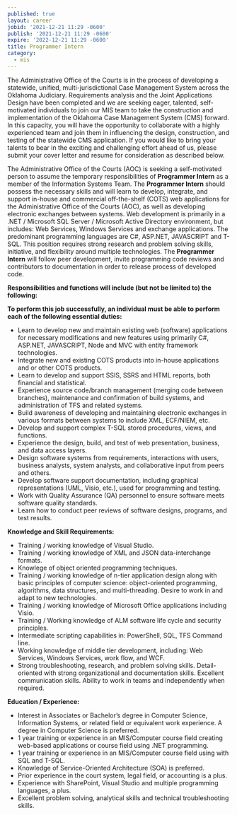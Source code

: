 ```yaml
---
published: true
layout: career
jobid: '2021-12-21 11:29 -0600'
publish: '2021-12-21 11:29 -0600'
expire: '2022-12-21 11:29 -0600'
title: Programmer Intern
category:
  - mis
---
```

The Administrative Office of the Courts is in the process of developing a statewide, unified, multi-jurisdictional Case Management System across the Oklahoma Judiciary.  Requirements analysis and the Joint Applications Design have been completed and we are seeking eager, talented, self-motivated individuals to join our MIS team to take the construction and implementation of the Oklahoma Case Management System (CMS) forward.  In this capacity, you will have the opportunity to collaborate with a highly experienced team and join them in influencing the design, construction, and testing of the statewide CMS application.  If you would like to bring your talents to bear in the exciting and challenging effort ahead of us, please submit your cover letter and resume for consideration as described below.

The Administrative Office of the Courts (AOC) is seeking a self-motivated person to assume the temporary responsibilities of **Programmer Intern** as a member of the Information Systems Team.  The **Programmer Intern** should possess the necessary skills and will learn to develop, integrate, and support in-house and commercial off-the-shelf (COTS) web applications for the Administrative Office of the Courts (AOC), as well as developing electronic exchanges between systems. Web development is primarily in a .NET / Microsoft SQL Server / Microsoft Active Directory environment, but includes: Web Services, Windows Services and exchange applications. The predominant programming languages are C#, ASP.NET, JAVASCRIPT and T-SQL. This position requires strong research and problem solving skills, initiative, and flexibility around multiple technologies.  The **Programmer Intern** will follow peer development, invite programming code reviews and contributors to documentation in order to release process of developed code. 

**Responsibilities and functions will include (but not be limited to) the following:**

**To perform this job successfully, an individual must be able to perform each of the following essential duties:**

- Learn to develop new and maintain existing web (software) applications for necessary modifications and new features using primarily C#, ASP.NET, JAVASCRIPT, Node and MVC with entity framework technologies.
- Integrate new and existing COTS products into in-house applications and or other COTS products.
- Learn to develop and support SSIS, SSRS and HTML reports, both financial and statistical.
- Experience source code/branch management (merging code between branches), maintenance and confirmation of build systems, and administration of TFS and related systems.
- Build awareness of developing and maintaining electronic exchanges in various formats between systems to include XML, ECF/NIEM, etc.
- Develop and support complex T-SQL stored procedures, views, and functions.
- Experience the design, build, and test of web presentation, business, and data access layers.
- Design software systems from requirements, interactions with users, business analysts, system analysts, and collaborative input from peers and others.
- Develop software support documentation, including graphical representations (UML, Visio, etc.), used for programming and testing.
- Work with Quality Assurance (QA) personnel to ensure software meets software quality standards.
- Learn how to conduct peer reviews of software designs, programs, and test results.

**Knowledge and Skill Requirements:**

- Training / working knowledge of Visual Studio.
- Training / working knowledge of XML and JSON data-interchange formats.
- Knowlege of object oriented programming techniques.
- Training / working knowledge of n-tier application design along with basic principles of computer science: object-oriented programming, algorithms, data structures, and multi-threading.   Desire to work in and adapt to new technologies.
- Training / working knowledge of Microsoft Office applications including Visio.
- Training / Working knowledge of ALM software life cycle and security principles.
-  Intermediate scripting capabilities in: PowerShell, SQL, TFS Command line.
- Working knowledge of middle tier development, including:  Web Services, Windows Services, work flow, and WCF.
- Strong troubleshooting, research, and problem solving skills. Detail-oriented with strong organizational and documentation skills.  Excellent communication skills. Ability to work in teams and independently when required.

**Education / Experience:**

- Interest in Associates or Bachelor’s degree in Computer Science, Information Systems, or related field or equivalent work experience.  A degree in Computer Science is preferred.
- 1 year training or experience in an MIS/Computer course field creating web-based applications or course field using .NET programming.
- 1 year training or experience in an MIS/Computer course field using with SQL and T-SQL.
- Knowledge of Service-Oriented Architecture (SOA) is preferred.
- Prior experience in the court system, legal field, or accounting is a plus.
- Experience with SharePoint, Visual Studio and multiple programming languages, a plus.
- Excellent problem solving, analytical skills and technical troubleshooting skills.

